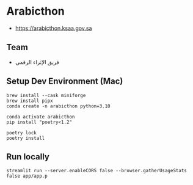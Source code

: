 # Arabicthon
- https://arabicthon.ksaa.gov.sa

## Team
- فريق الإثراء الرقمي



## Setup Dev Environment (Mac)
```
brew install --cask miniforge
brew install pipx
conda create -n arabicthon python=3.10

conda activate arabicthon
pip install "poetry<1.2"

poetry lock
poetry install
```

## Run locally
```
streamlit run --server.enableCORS false --browser.gatherUsageStats false app/app.p
```
